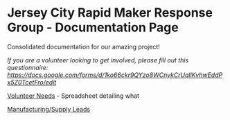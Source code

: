 # Jersey City Rapid Maker Response Group - Documentation Page

Consolidated documentation for our amazing project! 

_If you are a volunteer looking to get involved, please fill out this questionnaire: https://docs.google.com/forms/d/1ko66ckr9QYzo8WCnykCrUqllKvhwEddPx5Z0TcetFro/edit_

[Volunteer Needs](https://docs.google.com/spreadsheets/d/1hCwfFya75VJ4qKN_MNAVLFf7x8QBBbW484us0OjXvZI/edit#gid=0) - Spreadsheet detailing what 

[Manufacturing/Supply Leads](https://docs.google.com/spreadsheets/d/1bvyaikjkew7k4d6s081koF52iJ0NHjTPlDMQrPqhll4/edit#gid=0)
